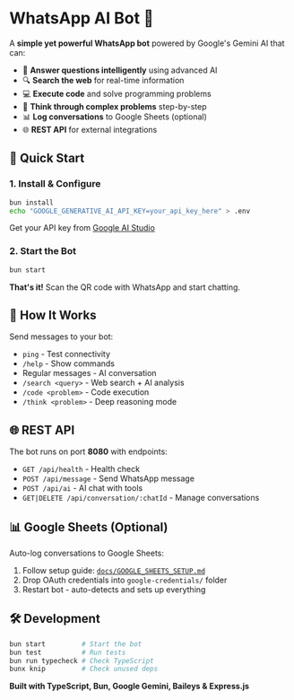 # WhatsApp AI Bot 🤖

A **simple yet powerful WhatsApp bot** powered by Google's Gemini AI that can:
- 🧠 **Answer questions intelligently** using advanced AI
- 🔍 **Search the web** for real-time information
- 💻 **Execute code** and solve programming problems
- 🤔 **Think through complex problems** step-by-step
- 📊 **Log conversations** to Google Sheets (optional)
- 🌐 **REST API** for external integrations

## 🚀 Quick Start

### 1. Install & Configure
```bash
bun install
echo "GOOGLE_GENERATIVE_AI_API_KEY=your_api_key_here" > .env
```
Get your API key from [Google AI Studio](https://aistudio.google.com/app/apikey)

### 2. Start the Bot
```bash
bun start
```

**That's it!** Scan the QR code with WhatsApp and start chatting.

## 💬 How It Works

Send messages to your bot:
- `ping` - Test connectivity
- `/help` - Show commands
- Regular messages - AI conversation
- `/search <query>` - Web search + AI analysis
- `/code <problem>` - Code execution
- `/think <problem>` - Deep reasoning mode

## 🌐 REST API

The bot runs on port **8080** with endpoints:
- `GET /api/health` - Health check
- `POST /api/message` - Send WhatsApp message
- `POST /api/ai` - AI chat with tools
- `GET|DELETE /api/conversation/:chatId` - Manage conversations

## 📊 Google Sheets (Optional)

Auto-log conversations to Google Sheets:
1. Follow setup guide: [`docs/GOOGLE_SHEETS_SETUP.md`](docs/GOOGLE_SHEETS_SETUP.md)
2. Drop OAuth credentials into `google-credentials/` folder
3. Restart bot - auto-detects and sets up everything

## 🛠️ Development

```bash
bun start         # Start the bot
bun test          # Run tests
bun run typecheck # Check TypeScript
bunx knip         # Check unused deps
```

**Built with TypeScript, Bun, Google Gemini, Baileys & Express.js**
